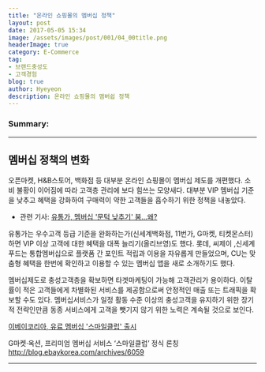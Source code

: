 ```yaml
---
title: "온라인 쇼핑몰의 멤버십 정책"
layout: post
date: 2017-05-05 15:34
image: /assets/images/post/001/04_00title.png
headerImage: true
category: E-Commerce
tag:
- 브랜드충성도
- 고객경험
blog: true
author: Hyeyeon
description: 온라인 쇼핑몰의 맴버쉽 정책
---
```


### Summary:



---


## 멤버십 정책의 변화

오픈마켓, H&B스토어, 백화점 등 대부분 온라인 쇼핑몰이 멤버십 제도를 개편했다. 소비 불황이 이어짐에 따라 고객층 관리에 보다 힘쓰는 모양새다. 대부분 VIP 멤버십 기준을 낮추고 혜택을 강화하여 구매력이 약한 고객들을 흡수하기 위한 정책을 내놓았다.

* 관련 기사: [유통가, 멤버십 '문턱 낮추기' 붐...왜?](http://www.enewstoday.co.kr/news/articleView.html?idxno=1039948)

유통가는 우수고객 등급 기준을 완화하는가(신세계백화점, 11번가, G마켓, 티켓몬스터)하면 VIP 이상 고객에 대한 혜택을 대폭 늘리기(올리브영)도 했다. 롯데, 씨제이 ,신세계푸드는 통합멤버십으로 플랫폼 간 포인트 적립과 이용을 자유롭게 만들었으며,  CU는 맞춤형 혜택을 한번에 확인하고 이용할 수 있는 멤버십 앱을 새로 소개하기도 했다.

멤버십제도로 충성고객층을 확보하면 타겟마케팅이 가능해 고객관리가 용이하다. 이탈률이 적은 고객들에게 차별화된 서비스를 제공함으로써 안정적인 매출 또는 트래픽을 확보할 수도 있다. 멤버십서비스가 일정 활동 수준 이상의 충성고객을 유지하기 위한 장기적 전략인만큼 동종 서비스에게 고객을 뺏기지 않기 위한 노력은 계속될 것으로 보인다.



[이베이코리아, 유료 멤버십 '스마일클럽' 출시](http://www.zdnet.co.kr/news/news_view.asp?artice_id=20170424091447)

G마켓·옥션, 프리미엄 멤버십 서비스 ‘스마일클럽’ 정식 론칭
http://blog.ebaykorea.com/archives/6059

---
